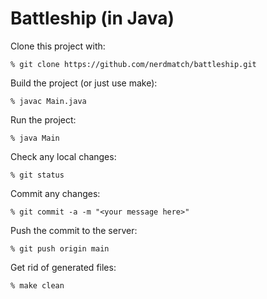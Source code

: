 # Battleship (in Java)

Clone this project with:

```
% git clone https://github.com/nerdmatch/battleship.git
```

Build the project (or just use make):

```
% javac Main.java
```

Run the project:

```
% java Main
```

Check any local changes:

```
% git status
```

Commit any changes:

```
% git commit -a -m "<your message here>"
```

Push the commit to the server:

```
% git push origin main
```

Get rid of generated files:

```
% make clean
```

